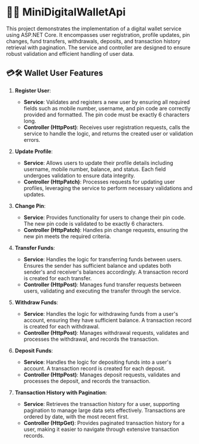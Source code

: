 ﻿# 💼📱 MiniDigitalWalletApi

This project demonstrates the implementation of a digital wallet service using ASP.NET Core. It encompasses user registration, profile updates, pin changes, fund transfers, withdrawals, deposits, and transaction history retrieval with pagination. The service and controller are designed to ensure robust validation and efficient handling of user data.

## 💳🛠️ Wallet User Features

1. **Register User**: 
   - **Service**: Validates and registers a new user by ensuring all required fields such as mobile number, username, and pin code are correctly provided and formatted. The pin code must be exactly 6 characters long.
   - **Controller (HttpPost)**: Receives user registration requests, calls the service to handle the logic, and returns the created user or validation errors.

2. **Update Profile**:
   - **Service**: Allows users to update their profile details including username, mobile number, balance, and status. Each field undergoes validation to ensure data integrity.
   - **Controller (HttpPatch)**: Processes requests for updating user profiles, leveraging the service to perform necessary validations and updates.

3. **Change Pin**:
   - **Service**: Provides functionality for users to change their pin code. The new pin code is validated to be exactly 6 characters.
   - **Controller (HttpPatch)**: Handles pin change requests, ensuring the new pin meets the required criteria.

4. **Transfer Funds**:
   - **Service**: Handles the logic for transferring funds between users. Ensures the sender has sufficient balance and updates both sender's and receiver's balances accordingly. A transaction record is created for each transfer.
   - **Controller (HttpPost)**: Manages fund transfer requests between users, validating and executing the transfer through the service.

5. **Withdraw Funds**:
   - **Service**: Handles the logic for withdrawing funds from a user's account, ensuring they have sufficient balance. A transaction record is created for each withdrawal.
   - **Controller (HttpPost)**: Manages withdrawal requests, validates and processes the withdrawal, and records the transaction.

6. **Deposit Funds**:
   - **Service**: Handles the logic for depositing funds into a user's account. A transaction record is created for each deposit.
   - **Controller (HttpPost)**: Manages deposit requests, validates and processes the deposit, and records the transaction.

7. **Transaction History with Pagination**:
   - **Service**: Retrieves the transaction history for a user, supporting pagination to manage large data sets effectively. Transactions are ordered by date, with the most recent first.
   - **Controller (HttpGet)**: Provides paginated transaction history for a user, making it easier to navigate through extensive transaction records.
